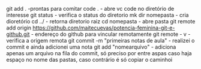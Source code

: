 git add . -prontas para comitar
code . - abre vc code no diretório de interesse
git status - verifica o status do diretorio
mk dir nomepasta - cria dioretório
cd ../ - retorna diretorio raiz
cd nomepasta - abre pasta
git remote add origin https://github.com/maitecuevas/potencia-feminina-git-e-github.git - endereço do github para vincular remotamente
git remote - v - verifica a origem remota
git commit -m "primeiras notas de aula" - realizei o commit e ainda adicionei uma nota
git add "nomearquivo" - adiciona apenas um arquivo na fila do commit, só preciso por entre aspas caso haja espaço no nome das pastas, caso contrário é só copiar o caminhoi
